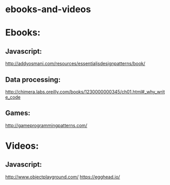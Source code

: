 ebooks-and-videos
=================

Ebooks:
=======

Javascript:
-----------

  http://addyosmani.com/resources/essentialjsdesignpatterns/book/

Data processing:
----------------

  http://chimera.labs.oreilly.com/books/1230000000345/ch01.html#_why_write_code

Games:
------

  http://gameprogrammingpatterns.com/

Videos:
=======

Javascript:
-----------

http://www.objectplayground.com/
https://egghead.io/
